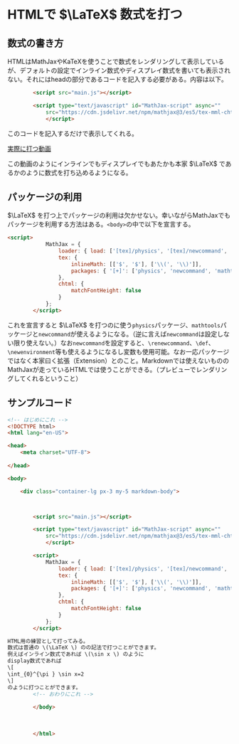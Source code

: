 # HTMLで $\LaTeX$ 数式を打つ

## 数式の書き方

HTMLはMathJaxやKaTeXを使うことで数式をレンダリングして表示しているが、デフォルトの設定でインライン数式やディスプレイ数式を書いても表示されない。それにはheadの部分であるコードを記入する必要がある。内容は以下。
```html
		<script src="main.js"></script>

		<script type="text/javascript" id="MathJax-script" async=""
			src="https://cdn.jsdelivr.net/npm/mathjax@3/es5/tex-mml-chtml.js">
			</script>
```
このコードを記入するだけで表示してくれる。

[実際に打つ動画](LaTeX_at_HTML_files/suushiki1.mov)

この動画のようにインラインでもディスプレイでもあたかも本家 $\LaTeX$ であるかのように数式を打ち込めるようになる。
## パッケージの利用

 $\LaTeX$ を打つ上でパッケージの利用は欠かせない。幸いながらMathJaxでもパッケージを利用する方法はある。`<body>`の中で以下を宣言する。
```html
<script>
			MathJax = {
				loader: { load: ['[tex]/physics', '[tex]/newcommand', '[tex]/mathtools'] },
				tex: {
					inlineMath: [['$', '$'], ['\\(', '\\)']],
					packages: { '[+]': ['physics', 'newcommand', 'mathtools'] },
				},
				chtml: {
					matchFontHeight: false
				}
			};
		</script>

```
これを宣言すると $\LaTeX$ を打つのに使う`physics`パッケージ、`mathtools`パッケージと`newcommand`が使えるようになる。（逆に言えば`newcommand`は設定しない限り使えない。）なお`newcommand`を設定すると、`\renewcommand`、`\def`、`\newenvironment`等も使えるようになるし変数も使用可能。なお一応パッケージではなく本家曰く拡張（Extension）とのこと。Markdownでは使えないもののMathJaxが走っているHTMLでは使うことができる。（プレビューでレンダリングしてくれるということ）


## サンプルコード
```html
<!-- はじめにこれ -->
<!DOCTYPE html>
<html lang="en-US">

<head>
	<meta charset="UTF-8">
	
</head>

<body>

	<div class="container-lg px-3 my-5 markdown-body">



		<script src="main.js"></script>

		<script type="text/javascript" id="MathJax-script" async=""
			src="https://cdn.jsdelivr.net/npm/mathjax@3/es5/tex-mml-chtml.js">
			</script>

		<script>
			MathJax = {
				loader: { load: ['[tex]/physics', '[tex]/newcommand', '[tex]/mathtools'] },
				tex: {
					inlineMath: [['$', '$'], ['\\(', '\\)']],
					packages: { '[+]': ['physics', 'newcommand', 'mathtools'] },
				},
				chtml: {
					matchFontHeight: false
				}
			};
		</script>

HTML用の練習として打ってみる。
数式は普通の \(\LaTeX \) のの記法で打つことができます。
例えばインライン数式であれば \(\sin x \) のように
display数式であれば
\[
\int_{0}^{\pi } \sin x=2
\]
のように打つことができます。
		<!-- おわりにこれ -->
		
		</body>
		
		
		
		</html>
```
